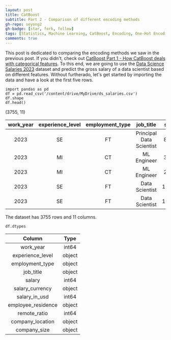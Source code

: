 ```yaml
---
layout: post
title: CatBoost
subtitle: Part 2 - Comparison of different encoding methods
gh-repo: seyong2
gh-badge: [star, fork, follow]
tags: [Statistics, Machine Learning, CatBoost, Encoding, One-Hot Encoding, Label Encoding, Target Encoding]
comments: true
---
```


This post is dedicated to comparing the encoding methods we saw in the previous post. If you didn't, check out [CatBoost Part 1 - How CatBoost deals with categorical features](https://seyong2.github.io/2023-05-21-catboost1/). To this end, we are going to use the [Data Science Salaries 2023](https://www.kaggle.com/datasets/arnabchaki/data-science-salaries-2023) dataset and predict the gross salary of a data scientist based on different features. Without furtherado, let's get started by importing the data and have a look at the first five rows.

```
import pandas as pd
df = pd.read_csv('/content/drive/MyDrive/ds_salaries.csv')
df.shape
df.head()
```

(3755, 11)

| work_year | experience_level | employment_type | job_title | salary | salary_currency | salary_in_usd	| employee_residence | remote_ratio | company_location | company_size |
| :---: | :---: | :---: | :---: | :---: | :---: | :---: | :---: | :---: | :---: | :---: |
| 2023 | SE | FT | Principal Data Scientist | 80000	| EUR | 85847 | ES | 100 | ES | L |
| 2023 | MI | CT | ML Engineer | 30000	| USD | 30000 | US | 100 | US | S |
| 2023 | MI | CT | ML Engineer | 25500	| USD | 25500 | US | 100 | US | S |
| 2023 | SE | FT | Data Scientist | 175000	| USD | 175000 | CA | 100 | CA | M |
| 2023 | SE | FT | Data Scientist | 120000	| USD | 120000 | CA | 100 | CA | M |

The dataset has 3755 rows and 11 columns.

```
df.dtypes
```
| Column | Type |
| :---: | :---: |
| work_year | int64 |
| experience_level | object |
| employment_type | object |
| job_title | object |
| salary | int64 | 
| salary_currency | object |
| salary_in_usd | int64 |
| employee_residence | object |
| remote_ratio | int64 |
| company_location | object |
| company_size | object |
